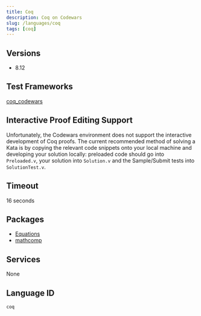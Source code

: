 ```yaml
---
title: Coq
description: Coq on Codewars
slug: /languages/coq
tags: [coq]
---
```



## Versions

- 8.12

## Test Frameworks

[coq_codewars](https://github.com/Codewars/coq_codewars)

## Interactive Proof Editing Support

Unfortunately, the Codewars environment does not support the interactive development of Coq proofs. The current recommended method of solving a Kata is by copying the relevant code snippets onto your local machine and developing your solution locally: preloaded code should go into `Preloaded.v`, your solution into `Solution.v` and the Sample/Submit tests into `SolutionTest.v`.

## Timeout

16 seconds

## Packages

- [Equations](http://mattam82.github.io/Coq-Equations/)
- [mathcomp](http://math-comp.github.io/math-comp/)

## Services

None

## Language ID

`coq`
